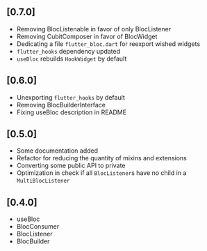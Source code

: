 ## [0.7.0]

- Removing BlocListenable in favor of only BlocListener
- Removing CubitComposer in favor of BlocWidget
- Dedicating a file `flutter_bloc.dart` for reexport wished widgets
- `flutter_hooks` dependency updated
- `useBloc` rebuilds `HookWidget` by default

## [0.6.0]

- Unexporting `flutter_hooks` by default
- Removing BlocBuilderInterface
- Fixing useBloc description in README

## [0.5.0]

- Some documentation added
- Refactor for reducing the quantity of mixins and extensions
- Converting some public API to private
- Optimization in check if all `BlocListener`s have no child
  in a `MultiBlocListener`

## [0.4.0]

- useBloc
- BlocConsumer
- BlocListener
- BlocBuilder
